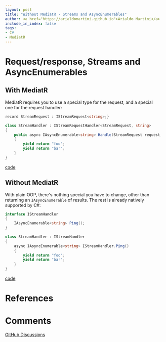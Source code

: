 ```yaml
---
layout: post
title: "Without MediatR - Streams and AsyncEnumerables"
author: <a href="https://arialdomartini.github.io">Arialdo Martini</a>
include_in_index: false
tags:
- C#
- MediatR
---
```

# Request/response, Streams and AsyncEnumerables
## With MediatR
MediatR requires you to use a special type for the request, and a special one for the request handler:

```csharp
record StreamRequest : IStreamRequest<string>;}

class StreamHandler : IStreamRequestHandler<StreamRequest, string>
{
    public async IAsyncEnumerable<string> Handle(StreamRequest request, CancellationToken cancellationToken)
    {
        yield return "foo";
        yield return "bar";
    }
}
```
[code](https://github.com/arialdomartini/without-mediatr/blob/master/src/WithoutMediatR/Stream/With.cs)

## Without MediatR
With plain OOP, there's nothing special you have to change, other than returning an `IAsyncEnumerable` of results. The rest is already natively supported by C#:

```csharp
interface IStreamHandler
{
    IAsyncEnumerable<string> Ping();
}

class StreamHandler : IStreamHandler
{
    async IAsyncEnumerable<string> IStreamHandler.Ping()
    {
        yield return "foo";
        yield return "bar";
    }
}
```
[code](https://github.com/arialdomartini/without-mediatr/blob/master/src/WithoutMediatR/Stream/Without.cs)

# References

# Comments
[GitHub Discussions](https://github.com/arialdomartini/arialdomartini.github.io/discussions/22)


